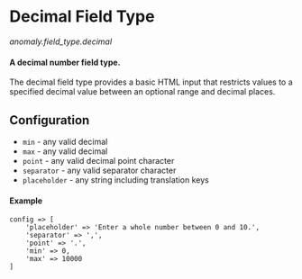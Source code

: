 # Decimal Field Type

*anomaly.field_type.decimal*

#### A decimal number field type.

The decimal field type provides a basic HTML input that restricts values to a specified decimal value between an optional range and decimal places.

## Configuration

- `min` - any valid decimal
- `max` - any valid decimal
- `point` - any valid decimal point character
- `separator` - any valid separator character
- `placeholder` - any string including translation keys

#### Example

	config => [
	    'placeholder' => 'Enter a whole number between 0 and 10.',
		'separator' => ',',
		'point' => '.',
		'min' => 0,
		'max' => 10000
	]
